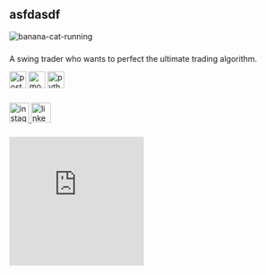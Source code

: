 <h2 align="left">asfdasdf</h2>

![banana-cat-running](https://github.com/kokoavailable/kokoavailable/assets/165033012/06cf2180-072e-4235-ab6f-f77e3fde0cc6)

###
A swing trader who wants to perfect the ultimate trading algorithm.

<div align="left">
  <img src="https://cdn.jsdelivr.net/gh/devicons/devicon/icons/postgresql/postgresql-original.svg" height="30" alt="postgresql logo" />
  <img src="https://cdn.jsdelivr.net/gh/devicons/devicon/icons/mongodb/mongodb-original.svg" height="30" alt="mongodb logo" />
  <img src="https://cdn.jsdelivr.net/gh/devicons/devicon/icons/python/python-original.svg" height="30" alt="python logo"  />
  <img width="12" />
</div>

###
<div align="left">
  <a href="https://www.instagram.com/monsangter_invest">
  <img src="https://img.shields.io/static/v1?message=Instagram&logo=instagram&label=&color=E4405F&logoColor=white&labelColor=&style=for-the-badge" height="35" alt="instagram logo"  />
  </a>
  <img src="https://img.shields.io/static/v1?message=LinkedIn&logo=linkedin&label=&color=0077B5&logoColor=white&labelColor=&style=for-the-badge" height="35" alt="linkedin logo"  />
</div>

###
<div align="left">
  <iframe src="https://hackerrank-badge.herokuapp.com/kokoavailable?s=1" style="border: 0; height: 230px; width: 240px; overflow:hidden;" scrolling="no" frameBorder="0"></iframe>
</div>
